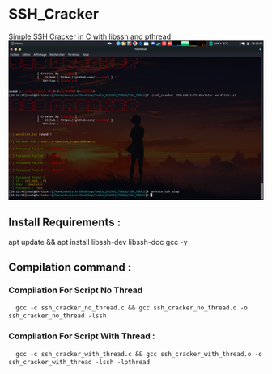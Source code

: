 # SSH_Cracker
Simple SSH Cracker in C with libssh and pthread
![Image1](Capture1.png)

## Install Requirements :
  apt update && apt install libssh-dev libssh-doc gcc -y

## Compilation command :
  ### Compilation For Script No Thread
      gcc -c ssh_cracker_no_thread.c && gcc ssh_cracker_no_thread.o -o ssh_cracker_no_thread -lssh
  
  ### Compilation For Script With Thread :
      gcc -c ssh_cracker_with_thread.c && gcc ssh_cracker_with_thread.o -o ssh_cracker_with_thread -lssh -lpthread
